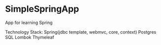 # SimpleSpringApp
App for learning Spring

Technology Stack:
Spring(jdbc template, webmvc, core, context)
Postgres SQL
Lombok
Thymeleaf
